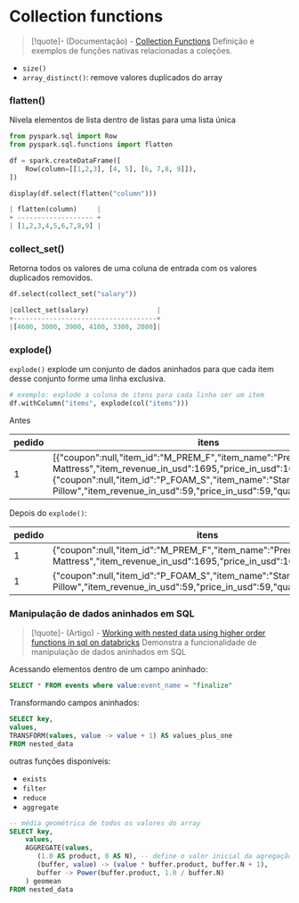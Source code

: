# Collection functions

> [!quote]- (Documentação) - [Collection Functions](https://sparkbyexamples.com/spark/spark-sql-functions/#collection)
> Definição e exemplos de funções nativas relacionadas a coleções.

- `size()`
- `array_distinct()`: remove valores duplicados do array

### flatten()

Nivela elementos de lista dentro de listas para uma lista única

```python
from pyspark.sql import Row
from pyspark.sql.functions import flatten

df = spark.createDataFrame([
    Row(column=[[1,2,3], [4, 5], [6, 7,8, 9]]),
])

display(df.select(flatten("column")))

| flatten(column)     |
+ ------------------- +
| [1,2,3,4,5,6,7,8,9] |
```

### collect_set() 

Retorna todos os valores de uma coluna de entrada com os valores duplicados removidos.

```python
df.select(collect_set("salary"))

|collect_set(salary)                 |
+------------------------------------+
|[4600, 3000, 3900, 4100, 3300, 2000]|
```

### explode()

`explode()` explode um conjunto de dados aninhados para que cada item desse conjunto forme uma linha exclusiva.

```python
# exemplo: explode a coluna de itens para cada linha ser um item
df.withColumn("items", explode(col("items")))
```

Antes

| pedido | itens                                                                                                                                                                                                                                                                  |
| ------ | ---------------------------------------------------------------------------------------------------------------------------------------------------------------------------------------------------------------------------------------------------------------------- |
| 1      | [{"coupon":null,"item_id":"M_PREM_F","item_name":"Premium Full Mattress","item_revenue_in_usd":1695,"price_in_usd":1695,"quantity":1},{"coupon":null,"item_id":"P_FOAM_S","item_name":"Standard Foam Pillow","item_revenue_in_usd":59,"price_in_usd":59,"quantity":1}] |
Depois do `explode()`:

| pedido | itens                                                                                                                                |
| ------ | ------------------------------------------------------------------------------------------------------------------------------------ |
| 1      | {"coupon":null,"item_id":"M_PREM_F","item_name":"Premium Full Mattress","item_revenue_in_usd":1695,"price_in_usd":1695,"quantity":1} |
| 1      | {"coupon":null,"item_id":"P_FOAM_S","item_name":"Standard Foam Pillow","item_revenue_in_usd":59,"price_in_usd":59,"quantity":1}      |
### Manipulação de dados aninhados em SQL


> [!quote]- (Artigo) - [Working with nested data using higher order functions in sql on databricks](https://www.databricks.com/blog/2017/05/24/working-with-nested-data-using-higher-order-functions-in-sql-on-databricks.html)
> Demonstra a funcionalidade de manipulação de dados aninhados em SQL

Acessando elementos dentro de um campo aninhado:

```sql
SELECT * FROM events where value:event_name = "finalize"
```

Transformando campos aninhados:

```sql
SELECT key,
values,
TRANSFORM(values, value -> value + 1) AS values_plus_one
FROM nested_data
```

outras funções disponíveis:

- `exists`
- `filter`
- `reduce`
- `aggregate`

```sql
-- média geométrica de todos os valores do array
SELECT key,
	values,
	AGGREGATE(values,
	   (1.0 AS product, 0 AS N), -- define o valor inicial da agregação
	   (buffer, value) -> (value * buffer.product, buffer.N + 1),
	   buffer -> Power(buffer.product, 1.0 / buffer.N)
	) geomean
FROM nested_data
```